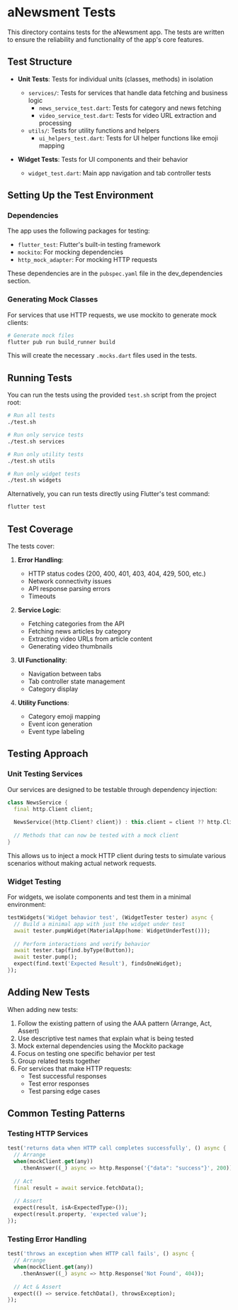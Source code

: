 # aNewsment Tests

This directory contains tests for the aNewsment app. The tests are written to ensure the reliability and functionality of the app's core features.

## Test Structure

- **Unit Tests**: Tests for individual units (classes, methods) in isolation
  - `services/`: Tests for services that handle data fetching and business logic
    - `news_service_test.dart`: Tests for category and news fetching
    - `video_service_test.dart`: Tests for video URL extraction and processing
  - `utils/`: Tests for utility functions and helpers
    - `ui_helpers_test.dart`: Tests for UI helper functions like emoji mapping

- **Widget Tests**: Tests for UI components and their behavior
  - `widget_test.dart`: Main app navigation and tab controller tests

## Setting Up the Test Environment

### Dependencies

The app uses the following packages for testing:
- `flutter_test`: Flutter's built-in testing framework
- `mockito`: For mocking dependencies
- `http_mock_adapter`: For mocking HTTP requests

These dependencies are in the `pubspec.yaml` file in the dev_dependencies section.

### Generating Mock Classes

For services that use HTTP requests, we use mockito to generate mock clients:

```bash
# Generate mock files
flutter pub run build_runner build
```

This will create the necessary `.mocks.dart` files used in the tests.

## Running Tests

You can run the tests using the provided `test.sh` script from the project root:

```bash
# Run all tests
./test.sh

# Run only service tests
./test.sh services

# Run only utility tests
./test.sh utils

# Run only widget tests
./test.sh widgets
```

Alternatively, you can run tests directly using Flutter's test command:

```bash
flutter test
```

## Test Coverage

The tests cover:

1. **Error Handling**: 
   - HTTP status codes (200, 400, 401, 403, 404, 429, 500, etc.)
   - Network connectivity issues
   - API response parsing errors
   - Timeouts

2. **Service Logic**: 
   - Fetching categories from the API
   - Fetching news articles by category
   - Extracting video URLs from article content
   - Generating video thumbnails

3. **UI Functionality**: 
   - Navigation between tabs
   - Tab controller state management
   - Category display

4. **Utility Functions**: 
   - Category emoji mapping
   - Event icon generation
   - Event type labeling

## Testing Approach

### Unit Testing Services

Our services are designed to be testable through dependency injection:

```dart
class NewsService {
  final http.Client client;
  
  NewsService({http.Client? client}) : this.client = client ?? http.Client();
  
  // Methods that can now be tested with a mock client
}
```

This allows us to inject a mock HTTP client during tests to simulate various scenarios without making actual network requests.

### Widget Testing

For widgets, we isolate components and test them in a minimal environment:

```dart
testWidgets('Widget behavior test', (WidgetTester tester) async {
  // Build a minimal app with just the widget under test
  await tester.pumpWidget(MaterialApp(home: WidgetUnderTest()));
  
  // Perform interactions and verify behavior
  await tester.tap(find.byType(Button));
  await tester.pump();
  expect(find.text('Expected Result'), findsOneWidget);
});
```

## Adding New Tests

When adding new tests:

1. Follow the existing pattern of using the AAA pattern (Arrange, Act, Assert)
2. Use descriptive test names that explain what is being tested
3. Mock external dependencies using the Mockito package
4. Focus on testing one specific behavior per test
5. Group related tests together
6. For services that make HTTP requests:
   - Test successful responses
   - Test error responses
   - Test parsing edge cases

## Common Testing Patterns

### Testing HTTP Services

```dart
test('returns data when HTTP call completes successfully', () async {
  // Arrange
  when(mockClient.get(any))
    .thenAnswer((_) async => http.Response('{"data": "success"}', 200));
    
  // Act
  final result = await service.fetchData();
  
  // Assert
  expect(result, isA<ExpectedType>());
  expect(result.property, 'expected value');
});
```

### Testing Error Handling

```dart
test('throws an exception when HTTP call fails', () async {
  // Arrange
  when(mockClient.get(any))
    .thenAnswer((_) async => http.Response('Not Found', 404));
    
  // Act & Assert
  expect(() => service.fetchData(), throwsException);
}); 